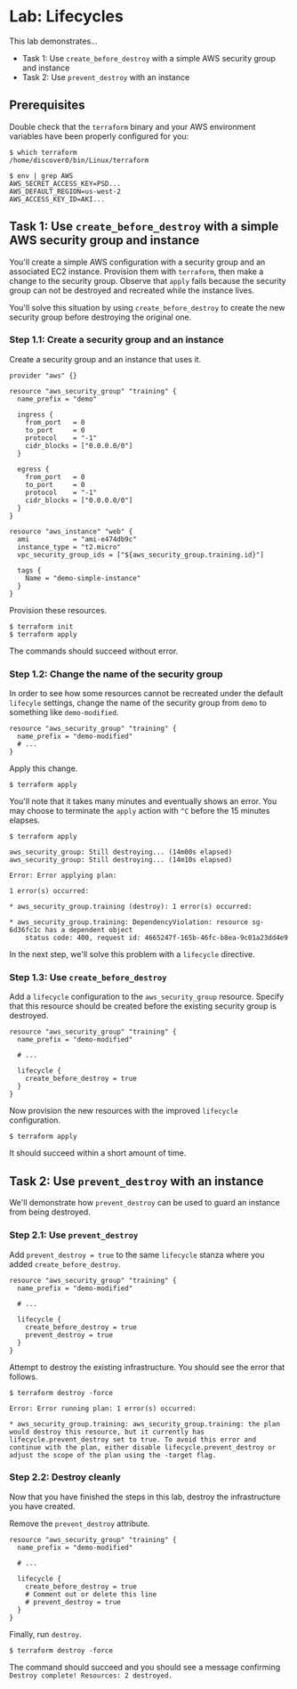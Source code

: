 # Lab: Lifecycles

This lab demonstrates...

- Task 1: Use `create_before_destroy` with a simple AWS security group and instance
- Task 2: Use `prevent_destroy` with an instance

## Prerequisites

Double check that the `terraform` binary and your AWS environment variables have been properly configured for you:

    $ which terraform
    /home/discover0/bin/Linux/terraform

    $ env | grep AWS
    AWS_SECRET_ACCESS_KEY=PSD...
    AWS_DEFAULT_REGION=us-west-2
    AWS_ACCESS_KEY_ID=AKI...

## Task 1: Use `create_before_destroy` with a simple AWS security group and instance

You'll create a simple AWS configuration with a security group and an associated EC2 instance. Provision them with `terraform`, then make a change to the security group. Observe that `apply` fails because the security group can not be destroyed and recreated while the instance lives.

You'll solve this situation by using `create_before_destroy` to create the new security group before destroying the original one.

### Step 1.1: Create a security group and an instance

Create a security group and an instance that uses it.

    provider "aws" {}

    resource "aws_security_group" "training" {
      name_prefix = "demo"

      ingress {
        from_port   = 0
        to_port     = 0
        protocol    = "-1"
        cidr_blocks = ["0.0.0.0/0"]
      }

      egress {
        from_port   = 0
        to_port     = 0
        protocol    = "-1"
        cidr_blocks = ["0.0.0.0/0"]
      }
    }

    resource "aws_instance" "web" {
      ami           = "ami-e474db9c"
      instance_type = "t2.micro"
      vpc_security_group_ids = ["${aws_security_group.training.id}"]

      tags {
        Name = "demo-simple-instance"
      }
    }

Provision these resources.

    $ terraform init
    $ terraform apply

The commands should succeed without error.

### Step 1.2: Change the name of the security group

In order to see how some resources cannot be recreated under the default `lifecyle` settings, change the name of the security group from `demo` to something like `demo-modified`.

    resource "aws_security_group" "training" {
      name_prefix = "demo-modified"
      # ...
    }

Apply this change.

    $ terraform apply

You'll note that it takes many minutes and eventually shows an error. You may choose to terminate the `apply` action with `^C` before the 15 minutes elapses.

    $ terraform apply

    aws_security_group: Still destroying... (14m00s elapsed)
    aws_security_group: Still destroying... (14m10s elapsed)

    Error: Error applying plan:

    1 error(s) occurred:

    * aws_security_group.training (destroy): 1 error(s) occurred:

    * aws_security_group.training: DependencyViolation: resource sg-6d36fc1c has a dependent object
        status code: 400, request id: 4665247f-165b-46fc-b8ea-9c01a23dd4e9

In the next step, we'll solve this problem with a `lifecycle` directive.

### Step 1.3: Use `create_before_destroy`

Add a `lifecycle` configuration to the `aws_security_group` resource. Specify that this resource should be created before the existing security group is destroyed.

    resource "aws_security_group" "training" {
      name_prefix = "demo-modified"

      # ...

      lifecycle {
        create_before_destroy = true
      }
    }

Now provision the new resources with the improved `lifecycle` configuration.

    $ terraform apply

It should succeed within a short amount of time.

## Task 2: Use `prevent_destroy` with an instance

We'll demonstrate how `prevent_destroy` can be used to guard an instance from being destroyed.

### Step 2.1: Use `prevent_destroy`

Add `prevent_destroy = true` to the same `lifecycle` stanza where you added `create_before_destroy`.

    resource "aws_security_group" "training" {
      name_prefix = "demo-modified"

      # ...

      lifecycle {
        create_before_destroy = true
        prevent_destroy = true
      }
    }

Attempt to destroy the existing infrastructure. You should see the error that follows.

    $ terraform destroy -force

    Error: Error running plan: 1 error(s) occurred:

    * aws_security_group.training: aws_security_group.training: the plan would destroy this resource, but it currently has lifecycle.prevent_destroy set to true. To avoid this error and continue with the plan, either disable lifecycle.prevent_destroy or adjust the scope of the plan using the -target flag.

### Step 2.2: Destroy cleanly

Now that you have finished the steps in this lab, destroy the infrastructure you have created.

Remove the `prevent_destroy` attribute.

    resource "aws_security_group" "training" {
      name_prefix = "demo-modified"

      # ...

      lifecycle {
        create_before_destroy = true
        # Comment out or delete this line
        # prevent_destroy = true
      }
    }

Finally, run `destroy`.

    $ terraform destroy -force

The command should succeed and you should see a message confirming `Destroy complete! Resources: 2 destroyed.`
